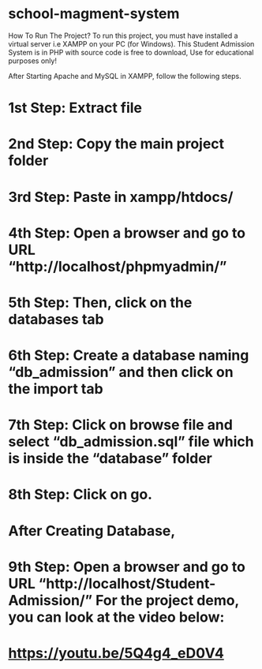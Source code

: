 # school-magment-system
How To Run The Project?
To run this project, you must have installed a virtual server i.e XAMPP on your PC (for Windows). This Student Admission System is in PHP with source code is free to download, Use for educational purposes only!

After Starting Apache and MySQL in XAMPP, follow the following steps.

# 1st Step: Extract file
# 2nd Step: Copy the main project folder
# 3rd Step: Paste in xampp/htdocs/
# 4th Step: Open a browser and go to URL “http://localhost/phpmyadmin/”
# 5th Step: Then, click on the databases tab
# 6th Step: Create a database naming “db_admission” and then click on the import tab
# 7th Step: Click on browse file and select “db_admission.sql” file which is inside the “database” folder
# 8th Step: Click on go.
# After Creating Database,

# 9th Step: Open a browser and go to URL “http://localhost/Student-Admission/” For the project demo, you can look at the video below:
# https://youtu.be/5Q4g4_eD0V4
